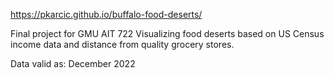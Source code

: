 https://pkarcic.github.io/buffalo-food-deserts/


Final project for GMU AIT 722
Visualizing food deserts based on US Census income data and distance from quality grocery stores.

Data valid as:  December 2022
